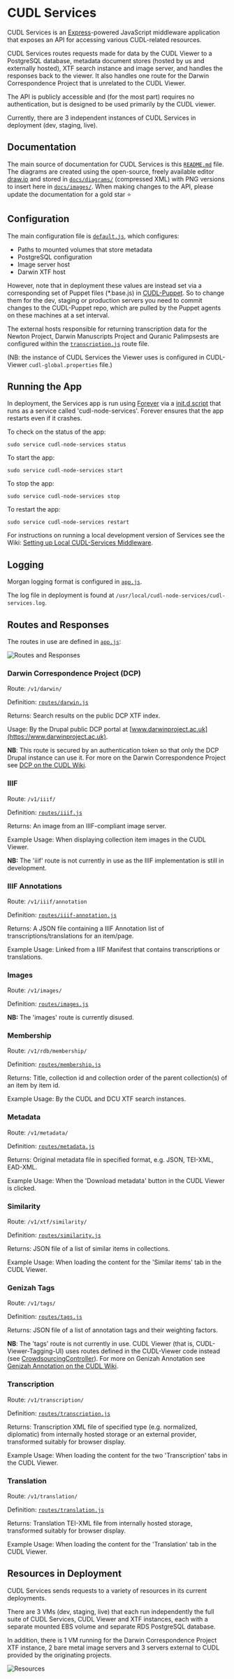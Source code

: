 # CUDL Services

CUDL Services is an [Express](https://expressjs.com/)-powered JavaScript middleware application that exposes an API
for accessing various CUDL-related resources.

CUDL Services routes requests made for data by the CUDL Viewer to a PostgreSQL database, metadata document stores
(hosted by us and externally hosted), XTF search instance and image server, and handles the responses back to the
viewer. It also handles one route for the Darwin Correspondence Project that is unrelated to the CUDL Viewer.

The API is publicly accessible and (for the most part) requires no authentication, but is designed to be used primarily
 by the CUDL viewer.

Currently, there are 3 independent instances of CUDL Services in deployment (dev, staging, live).

## Documentation

The main source of documentation for CUDL Services is this [`README.md`](README.md)
file. The diagrams are created using the  open-source, freely available editor [draw.io](https://www.draw.io/)
and stored in [`docs/diagrams/`](docs/diagrams/)
(compressed XML) with PNG versions to insert here in [`docs/images/`](docs/images/).
When making changes to the API, please update the documentation for a gold star :star:

## Configuration

The main configuration file is [`default.js`](config/default.js),
 which configures:

* Paths to mounted volumes that store metadata
* PostgreSQL configuration
* Image server host
* Darwin XTF host

However, note that in deployment these values are instead set via a corresponding set of
Puppet files (*.base.js) in [CUDL-Puppet](https://bitbucket.org/CUDL/cudl-puppet/src/HEAD/modules/cudl-services/files/?at=master).
So to change them for the dev, staging or production servers you need to commit changes to the CUDL-Puppet repo, which
are pulled by the Puppet agents on these machines at a set interval.

The external hosts responsible for returning transcription data for the Newton Project, Darwin Manuscripts Project
and Quranic Palimpsests are configured within the [`transcription.js`](routes/transcription.js)
route file.

(NB: the instance of CUDL Services the Viewer uses is configured in CUDL-Viewer `cudl-global.properties` file.)

## Running the App

In deployment, the Services app is run using [Forever](https://github.com/foreverjs/forever)
via a [init.d script](https://bitbucket.org/CUDL/cudl-puppet/src/HEAD/modules/cudl-services/files/cudl-node-services?at=master&fileviewer=file-view-default)
that runs as a service called 'cudl-node-services'. Forever ensures that the app restarts even if it crashes.

To check on the status of the app:

`sudo service cudl-node-services status`

To start the app:

`sudo service cudl-node-services start`

To stop the app:

`sudo service cudl-node-services stop`

To restart the app:

`sudo service cudl-node-services restart`

For instructions on running a local development version of Services see the Wiki:
[Setting up Local CUDL-Services Middleware](https://wiki.cam.ac.uk/cudl-docs/Setting_up_a_Local_Development_Environment_for_CUDL#Setting_up_Local_CUDL-Services_Middleware_.28Optional.29).

## Logging

Morgan logging format is configured in [`app.js`](app.js#app.js-65).

The log file in deployment is found at `/usr/local/cudl-node-services/cudl-services.log`.

## Routes and Responses

The routes in use are defined in [`app.js`](app.js#app.js-81):

![Routes and Responses](docs/images/services-api.png)

### Darwin Correspondence Project (DCP)
Route: `/v1/darwin/`

Definition: [`routes/darwin.js`](routes/darwin.js)

Returns: Search results on the public DCP XTF index.

Usage: By the Drupal public DCP portal at [www.darwinproject.ac.uk](https://www.darwinproject.ac.uk).

**NB**: This route is secured by an authentication token so that only the DCP Drupal instance can use it. For more on
the Darwin Correspondence Project see [DCP on the CUDL Wiki](https://wiki.cam.ac.uk/cudl-docs/Darwin_Correspondence_Project).

### IIIF
Route: `/v1/iiif/`

Definition: [`routes/iiif.js`](routes/iiif.js)

Returns: An image from an IIIF-compliant image server.

Example Usage: When displaying collection item images in the CUDL Viewer.

**NB:** The 'iiif' route is not currently in use as the IIIF implementation is still in development.

### IIIF Annotations
Route: `/v1/iiif/annotation`

Definition: [`routes/iiif-annotation.js`](routes/iiif-annotation.js)

Returns: A JSON file containing a IIIF Annotation list of transcriptions/translations for an item/page.

Example Usage: Linked from a IIIF Manifest that contains transcriptions or translations.

### Images
Route: `/v1/images/`

Definition: [`routes/images.js`](routes/images.js)

**NB:** The 'images' route is currently disused.

### Membership
Route: `/v1/rdb/membership/`

Definition: [`routes/membership.js`](routes/membership.js)

Returns: Title, collection id and collection order of the parent collection(s) of an item by item id.

Example Usage: By the CUDL and DCU XTF search instances.

### Metadata
Route: `/v1/metadata/`

Definition: [`routes/metadata.js`](routes/metadata.js)

Returns: Original metadata file in specified format, e.g. JSON, TEI-XML, EAD-XML.

Example Usage: When the 'Download metadata' button in the CUDL Viewer is clicked.

### Similarity
Route: `/v1/xtf/similarity/`

Definition: [`routes/similarity.js`](routes/similarity.js)

Returns: JSON file of a list of similar items in collections.

Example Usage: When loading the content for the 'Similar items' tab in the CUDL Viewer.

### Genizah Tags
Route: `/v1/tags/`

Definition: [`routes/tags.js`](routes/tags.js)

Returns: JSON file of a list of annotation tags and their weighting factors.

**NB**: The 'tags' route is not currently in use. CUDL Viewer (that is, CUDL-Viewer-Tagging-UI) uses routes defined in
the CUDL-Viewer code instead (see [CrowdsourcingController](https://bitbucket.org/CUDL/cudl-genizahtagging-server/src/HEAD/src/main/java/ulcambridge/foundations/viewer/crowdsourcing/CrowdsourcingController.java?at=master&fileviewer=file-view-default)).
For more on Genizah Annotation see [Genizah Annotation on the CUDL Wiki](https://wiki.cam.ac.uk/cudl-docs/Genizah_Annotation).

### Transcription
Route: `/v1/transcription/`

Definition: [`routes/transcription.js`](routes/transcription.js)

Returns: Transcription XML file of specified type (e.g. normalized, diplomatic) from internally hosted storage or an
external provider, transformed suitably for browser display.

Example Usage: When loading the content for the two 'Transcription' tabs in the CUDL Viewer.

### Translation
Route: `/v1/translation/`

Definition: [`routes/translation.js`](routes/translation.js)

Returns: Translation TEI-XML file from internally hosted storage, transformed suitably for browser display.

Example Usage: When loading the content for the 'Translation' tab in the CUDL Viewer.

## Resources in Deployment

CUDL Services sends requests to a variety of resources in its current deployments.

There are 3 VMs (dev, staging, live) that each run independently the full suite of CUDL Services, CUDL Viewer and XTF
instances, each with a separate mounted EBS volume and separate RDS PostgreSQL database.

In addition, there is 1 VM running for the Darwin Correspondence Project XTF instance, 2 bare metal image servers and 3
servers external to CUDL provided by the originating projects.

![Resources](docs/images/services-resources.png)
